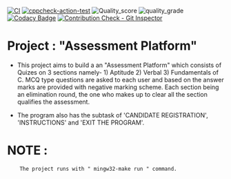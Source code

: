 [![CI](https://github.com/PrajaktaZode/LTTS-Project/actions/workflows/main.yml/badge.svg)](https://github.com/PrajaktaZode/LTTS-Project/actions/workflows/main.yml)
[![cppcheck-action-test](https://github.com/PrajaktaZode/LTTS-Project/actions/workflows/cpp_check.yml/badge.svg)](https://github.com/PrajaktaZode/LTTS-Project/actions/workflows/cpp_check.yml)
![Quality_score](https://www.code-inspector.com/project/25157/score/svg)
![quality_grade](https://www.code-inspector.com/project/25157/status/svg)
[![Codacy Badge](https://app.codacy.com/project/badge/Grade/747d0206811943218feeabfe6ef5e0c2)](https://www.codacy.com/gh/PrajaktaZode/LTTS-Project/dashboard?utm_source=github.com&amp;utm_medium=referral&amp;utm_content=PrajaktaZode/LTTS-Project&amp;utm_campaign=Badge_Grade)
[![Contribution Check - Git Inspector](https://github.com/PrajaktaZode/LTTS-Project/actions/workflows/git_inspector.yml/badge.svg)](https://github.com/PrajaktaZode/LTTS-Project/actions/workflows/git_inspector.yml)


# Project : "Assessment Platform"

* This project aims to build a an "Assessment Platform" which consists of Quizes on 3 sections namely- 1) Aptitude 2) Verbal 3) Fundamentals of C.  MCQ type questions are asked to each user and based on the answer marks are provided with negative marking scheme. Each section being an elimination round, the one who makes up to clear all the section qualifies the assessment.

* The program also has the subtask of 'CANDIDATE REGISTRATION', 'INSTRUCTIONS' and 'EXIT THE PROGRAM'.

# NOTE :
        The project runs with " mingw32-make run " command.
